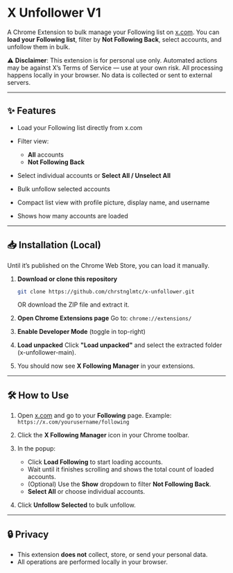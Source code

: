 # X Unfollower V1

A Chrome Extension to bulk manage your Following list on [x.com](https://x.com).
You can **load your Following list**, filter by **Not Following Back**, select accounts, and unfollow them in bulk.

⚠️ **Disclaimer**: This extension is for personal use only. Automated actions may be against X’s Terms of Service — use at your own risk.
All processing happens locally in your browser. No data is collected or sent to external servers.

---

## ✨ Features

* Load your Following list directly from x.com
* Filter view:

  * **All** accounts
  * **Not Following Back**
* Select individual accounts or **Select All / Unselect All**
* Bulk unfollow selected accounts
* Compact list view with profile picture, display name, and username
* Shows how many accounts are loaded

---

## 📥 Installation (Local)

Until it’s published on the Chrome Web Store, you can load it manually.

1. **Download or clone this repository**

   ```bash
   git clone https://github.com/chrstnglmtc/x-unfollower.git
   ```
   OR download the ZIP file and extract it.

2. **Open Chrome Extensions page**
   Go to: `chrome://extensions/`

3. **Enable Developer Mode** (toggle in top-right)

4. **Load unpacked**
   Click **"Load unpacked"** and select the extracted folder (x-unfollower-main).

5. You should now see **X Following Manager** in your extensions.

---

## 🛠 How to Use

1. Open [x.com](https://x.com) and go to your **Following** page.
   Example: `https://x.com/yourusername/following`

2. Click the **X Following Manager** icon in your Chrome toolbar.

3. In the popup:

   * Click **Load Following** to start loading accounts.
   * Wait until it finishes scrolling and shows the total count of loaded accounts.
   * (Optional) Use the **Show** dropdown to filter **Not Following Back**.
   * **Select All** or choose individual accounts.

4. Click **Unfollow Selected** to bulk unfollow.

---

## 🔒 Privacy

* This extension **does not** collect, store, or send your personal data.
* All operations are performed locally in your browser.
